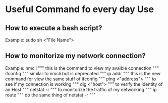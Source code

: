 # Useful Command fo every day Use

## How to execute a bash script?

Example:
sudo sh <"File Name">

## How to monitorize my network connection?

Example:
nmcli 
"""
this is the command to view my avaible connection
"""
ifconfig 
"""
similar to nmcli but is deprecated
"""
ip addr 
"""
this is the new command for view the same stuff of ifconfig
"""
ping <"address"> 
"""
to see if my connection is working
"""
dig <"host"> 
"""
to verify the identity of an Host
"""
netstat -r 
"""
to monitorize the traffic of my networking
"""
ip route 
"""
do the same thing of netstat -r
"""
